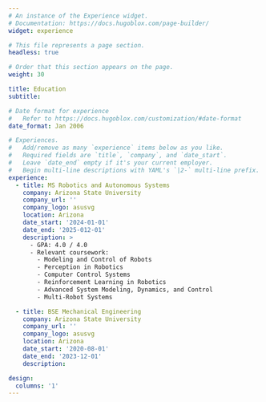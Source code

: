 ```yaml
---
# An instance of the Experience widget.
# Documentation: https://docs.hugoblox.com/page-builder/
widget: experience

# This file represents a page section.
headless: true

# Order that this section appears on the page.
weight: 30

title: Education
subtitle:

# Date format for experience
#   Refer to https://docs.hugoblox.com/customization/#date-format
date_format: Jan 2006

# Experiences.
#   Add/remove as many `experience` items below as you like.
#   Required fields are `title`, `company`, and `date_start`.
#   Leave `date_end` empty if it's your current employer.
#   Begin multi-line descriptions with YAML's `|2-` multi-line prefix.
experience:
  - title: MS Robotics and Autonomous Systems
    company: Arizona State University
    company_url: ''
    company_logo: asusvg
    location: Arizona
    date_start: '2024-01-01'
    date_end: '2025-012-01'
    description: >
      - GPA: 4.0 / 4.0
      - Relevant coursework:
        - Modeling and Control of Robots
        - Perception in Robotics
        - Computer Control Systems
        - Reinforcement Learning in Robotics
        - Advanced System Modeling, Dynamics, and Control
        - Multi-Robot Systems

  - title: BSE Mechanical Engineering
    company: Arizona State University
    company_url: ''
    company_logo: asusvg
    location: Arizona
    date_start: '2020-08-01'
    date_end: '2023-12-01'
    description: 

design:
  columns: '1'
---
```

